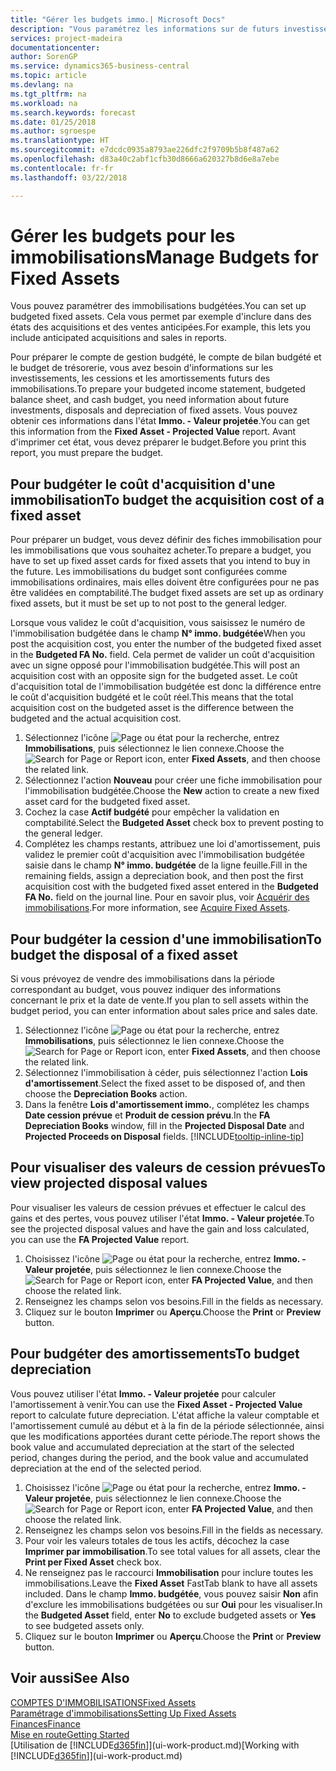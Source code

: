```yaml
---
title: "Gérer les budgets immo.| Microsoft Docs"
description: "Vous paramétrez les informations sur de futurs investissements, cessions, et amortissements d'immobilisations pour préparer les budgets et les prévisions."
services: project-madeira
documentationcenter: 
author: SorenGP
ms.service: dynamics365-business-central
ms.topic: article
ms.devlang: na
ms.tgt_pltfrm: na
ms.workload: na
ms.search.keywords: forecast
ms.date: 01/25/2018
ms.author: sgroespe
ms.translationtype: HT
ms.sourcegitcommit: e7dcdc0935a8793ae226dfc2f9709b5b8f487a62
ms.openlocfilehash: d83a40c2abf1cfb30d8666a620327b8d6e8a7ebe
ms.contentlocale: fr-fr
ms.lasthandoff: 03/22/2018

---
```

# <a name="manage-budgets-for-fixed-assets"></a><span data-ttu-id="8d429-103">Gérer les budgets pour les immobilisations</span><span class="sxs-lookup"><span data-stu-id="8d429-103">Manage Budgets for Fixed Assets</span></span>
<span data-ttu-id="8d429-104">Vous pouvez paramétrer des immobilisations budgétées.</span><span class="sxs-lookup"><span data-stu-id="8d429-104">You can set up budgeted fixed assets.</span></span> <span data-ttu-id="8d429-105">Cela vous permet par exemple d'inclure dans des états des acquisitions et des ventes anticipées.</span><span class="sxs-lookup"><span data-stu-id="8d429-105">For example, this lets you include anticipated acquisitions and sales in reports.</span></span>  

<span data-ttu-id="8d429-106">Pour préparer le compte de gestion budgété, le compte de bilan budgété et le budget de trésorerie, vous avez besoin d'informations sur les investissements, les cessions et les amortissements futurs des immobilisations.</span><span class="sxs-lookup"><span data-stu-id="8d429-106">To prepare your budgeted income statement, budgeted balance sheet, and cash budget, you need information about future investments, disposals and depreciation of fixed assets.</span></span> <span data-ttu-id="8d429-107">Vous pouvez obtenir ces informations dans l'état **Immo. - Valeur projetée**.</span><span class="sxs-lookup"><span data-stu-id="8d429-107">You can get this information from the **Fixed Asset - Projected Value** report.</span></span> <span data-ttu-id="8d429-108">Avant d'imprimer cet état, vous devez préparer le budget.</span><span class="sxs-lookup"><span data-stu-id="8d429-108">Before you print this report, you must prepare the budget.</span></span>  

## <a name="to-budget-the-acquisition-cost-of-a-fixed-asset"></a><span data-ttu-id="8d429-109">Pour budgéter le coût d'acquisition d'une immobilisation</span><span class="sxs-lookup"><span data-stu-id="8d429-109">To budget the acquisition cost of a fixed asset</span></span>
<span data-ttu-id="8d429-110">Pour préparer un budget, vous devez définir des fiches immobilisation pour les immobilisations que vous souhaitez acheter.</span><span class="sxs-lookup"><span data-stu-id="8d429-110">To prepare a budget, you have to set up fixed asset cards for fixed assets that you intend to buy in the future.</span></span> <span data-ttu-id="8d429-111">Les immobilisations du budget sont configurées comme immobilisations ordinaires, mais elles doivent être configurées pour ne pas être validées en comptabilité.</span><span class="sxs-lookup"><span data-stu-id="8d429-111">The budget fixed assets are set up as ordinary fixed assets, but it must be set up to not post to the general ledger.</span></span>

<span data-ttu-id="8d429-112">Lorsque vous validez le coût d'acquisition, vous saisissez le numéro de l'immobilisation budgétée dans le champ **N° immo. budgétée**</span><span class="sxs-lookup"><span data-stu-id="8d429-112">When you post the acquisition cost, you enter the number of the budgeted fixed asset in the **Budgeted FA No.** field.</span></span> <span data-ttu-id="8d429-113">Cela permet de valider un coût d'acquisition avec un signe opposé pour l'immobilisation budgétée.</span><span class="sxs-lookup"><span data-stu-id="8d429-113">This will post an acquisition cost with an opposite sign for the budgeted asset.</span></span> <span data-ttu-id="8d429-114">Le coût d'acquisition total de l'immobilisation budgétée est donc la différence entre le coût d'acquisition budgété et le coût réel.</span><span class="sxs-lookup"><span data-stu-id="8d429-114">This means that the total acquisition cost on the budgeted asset is the difference between the budgeted and the actual acquisition cost.</span></span>

1. <span data-ttu-id="8d429-115">Sélectionnez l'icône ![Page ou état pour la recherche](media/ui-search/search_small.png "icône Page ou état pour la recherche"), entrez **Immobilisations**, puis sélectionnez le lien connexe.</span><span class="sxs-lookup"><span data-stu-id="8d429-115">Choose the ![Search for Page or Report](media/ui-search/search_small.png "Search for Page or Report icon") icon, enter **Fixed Assets**, and then choose the related link.</span></span>
2. <span data-ttu-id="8d429-116">Sélectionnez l'action **Nouveau** pour créer une fiche immobilisation pour l'immobilisation budgétée.</span><span class="sxs-lookup"><span data-stu-id="8d429-116">Choose the **New** action to create a new fixed asset card for the budgeted fixed asset.</span></span>
3. <span data-ttu-id="8d429-117">Cochez la case **Actif budgété** pour empêcher la validation en comptabilité.</span><span class="sxs-lookup"><span data-stu-id="8d429-117">Select the **Budgeted Asset** check box to prevent posting to the general ledger.</span></span>
4. <span data-ttu-id="8d429-118">Complétez les champs restants, attribuez une loi d'amortissement, puis validez le premier coût d'acquisition avec l'immobilisation budgétée saisie dans le champ **N° immo. budgétée** de la ligne feuille.</span><span class="sxs-lookup"><span data-stu-id="8d429-118">Fill in the remaining fields, assign a depreciation book, and then post the first acquisition cost with the budgeted fixed asset entered in the **Budgeted FA No.** field on the journal line.</span></span> <span data-ttu-id="8d429-119">Pour en savoir plus, voir [Acquérir des immobilisations](fa-how-acquire.md).</span><span class="sxs-lookup"><span data-stu-id="8d429-119">For more information, see [Acquire Fixed Assets](fa-how-acquire.md).</span></span>

## <a name="to-budget-the-disposal-of-a-fixed-asset"></a><span data-ttu-id="8d429-120">Pour budgéter la cession d'une immobilisation</span><span class="sxs-lookup"><span data-stu-id="8d429-120">To budget the disposal of a fixed asset</span></span>
<span data-ttu-id="8d429-121">Si vous prévoyez de vendre des immobilisations dans la période correspondant au budget, vous pouvez indiquer des informations concernant le prix et la date de vente.</span><span class="sxs-lookup"><span data-stu-id="8d429-121">If you plan to sell assets within the budget period, you can enter information about sales price and sales date.</span></span>

1. <span data-ttu-id="8d429-122">Sélectionnez l'icône ![Page ou état pour la recherche](media/ui-search/search_small.png "icône Page ou état pour la recherche"), entrez **Immobilisations**, puis sélectionnez le lien connexe.</span><span class="sxs-lookup"><span data-stu-id="8d429-122">Choose the ![Search for Page or Report](media/ui-search/search_small.png "Search for Page or Report icon") icon, enter **Fixed Assets**, and then choose the related link.</span></span>
2. <span data-ttu-id="8d429-123">Sélectionnez l'immobilisation à céder, puis sélectionnez l'action **Lois d'amortissement**.</span><span class="sxs-lookup"><span data-stu-id="8d429-123">Select the fixed asset to be disposed of, and then choose the **Depreciation Books** action.</span></span>
3. <span data-ttu-id="8d429-124">Dans la fenêtre **Lois d'amortissement immo.**, complétez les champs **Date cession prévue** et **Produit de cession prévu**.</span><span class="sxs-lookup"><span data-stu-id="8d429-124">In the **FA Depreciation Books** window, fill in the **Projected Disposal Date** and **Projected Proceeds on Disposal** fields.</span></span> [!INCLUDE[tooltip-inline-tip](includes/tooltip-inline-tip_md.md)]

## <a name="to-view-projected-disposal-values"></a><span data-ttu-id="8d429-125">Pour visualiser des valeurs de cession prévues</span><span class="sxs-lookup"><span data-stu-id="8d429-125">To view projected disposal values</span></span>
<span data-ttu-id="8d429-126">Pour visualiser les valeurs de cession prévues et effectuer le calcul des gains et des pertes, vous pouvez utiliser l'état **Immo. - Valeur projetée**.</span><span class="sxs-lookup"><span data-stu-id="8d429-126">To see the projected disposal values and have the gain and loss calculated, you can use the **FA Projected Value** report.</span></span>

1. <span data-ttu-id="8d429-127">Choisissez l'icône ![Page ou état pour la recherche](media/ui-search/search_small.png "icône Page ou état pour la recherche"), entrez **Immo. - Valeur projetée**, puis sélectionnez le lien connexe.</span><span class="sxs-lookup"><span data-stu-id="8d429-127">Choose the ![Search for Page or Report](media/ui-search/search_small.png "Search for Page or Report icon") icon, enter **FA Projected Value**, and then choose the related link.</span></span>
2. <span data-ttu-id="8d429-128">Renseignez les champs selon vos besoins.</span><span class="sxs-lookup"><span data-stu-id="8d429-128">Fill in the fields as necessary.</span></span>
3. <span data-ttu-id="8d429-129">Cliquez sur le bouton **Imprimer** ou **Aperçu**.</span><span class="sxs-lookup"><span data-stu-id="8d429-129">Choose the **Print** or **Preview** button.</span></span>

## <a name="to-budget-depreciation"></a><span data-ttu-id="8d429-130">Pour budgéter des amortissements</span><span class="sxs-lookup"><span data-stu-id="8d429-130">To budget depreciation</span></span>
<span data-ttu-id="8d429-131">Vous pouvez utiliser l'état **Immo. - Valeur projetée** pour calculer l'amortissement à venir.</span><span class="sxs-lookup"><span data-stu-id="8d429-131">You can use the **Fixed Asset - Projected Value** report to calculate future depreciation.</span></span> <span data-ttu-id="8d429-132">L'état affiche la valeur comptable et l'amortissement cumulé au début et à la fin de la période sélectionnée, ainsi que les modifications apportées durant cette période.</span><span class="sxs-lookup"><span data-stu-id="8d429-132">The report shows the book value and accumulated depreciation at the start of the selected period, changes during the period, and the book value and accumulated depreciation at the end of the selected period.</span></span>

1. <span data-ttu-id="8d429-133">Choisissez l'icône ![Page ou état pour la recherche](media/ui-search/search_small.png "icône Page ou état pour la recherche"), entrez **Immo. - Valeur projetée**, puis sélectionnez le lien connexe.</span><span class="sxs-lookup"><span data-stu-id="8d429-133">Choose the ![Search for Page or Report](media/ui-search/search_small.png "Search for Page or Report icon") icon, enter **FA Projected Value**, and then choose the related link.</span></span>
2. <span data-ttu-id="8d429-134">Renseignez les champs selon vos besoins.</span><span class="sxs-lookup"><span data-stu-id="8d429-134">Fill in the fields as necessary.</span></span>
3. <span data-ttu-id="8d429-135">Pour voir les valeurs totales de tous les actifs, décochez la case **Imprimer par immobilisation**.</span><span class="sxs-lookup"><span data-stu-id="8d429-135">To see total values for all assets, clear the **Print per Fixed Asset** check box.</span></span>
4. <span data-ttu-id="8d429-136">Ne renseignez pas le raccourci **Immobilisation** pour inclure toutes les immobilisations.</span><span class="sxs-lookup"><span data-stu-id="8d429-136">Leave the **Fixed Asset** FastTab blank to have all assets included.</span></span> <span data-ttu-id="8d429-137">Dans le champ **Immo. budgétée**, vous pouvez saisir **Non** afin d'exclure les immobilisations budgétées ou sur **Oui** pour les visualiser.</span><span class="sxs-lookup"><span data-stu-id="8d429-137">In the **Budgeted Asset** field, enter **No** to exclude budgeted assets or **Yes** to see budgeted assets only.</span></span>
5. <span data-ttu-id="8d429-138">Cliquez sur le bouton **Imprimer** ou **Aperçu**.</span><span class="sxs-lookup"><span data-stu-id="8d429-138">Choose the **Print** or **Preview** button.</span></span>

## <a name="see-also"></a><span data-ttu-id="8d429-139">Voir aussi</span><span class="sxs-lookup"><span data-stu-id="8d429-139">See Also</span></span>
[<span data-ttu-id="8d429-140">COMPTES D'IMMOBILISATIONS</span><span class="sxs-lookup"><span data-stu-id="8d429-140">Fixed Assets</span></span>](fa-manage.md)  
[<span data-ttu-id="8d429-141">Paramétrage d'immobilisations</span><span class="sxs-lookup"><span data-stu-id="8d429-141">Setting Up Fixed Assets</span></span>](fa-setup.md)  
[<span data-ttu-id="8d429-142">Finances</span><span class="sxs-lookup"><span data-stu-id="8d429-142">Finance</span></span>](finance.md)  
[<span data-ttu-id="8d429-143">Mise en route</span><span class="sxs-lookup"><span data-stu-id="8d429-143">Getting Started</span></span>](product-get-started.md)  
<span data-ttu-id="8d429-144">[Utilisation de [!INCLUDE[d365fin](includes/d365fin_md.md)]](ui-work-product.md)</span><span class="sxs-lookup"><span data-stu-id="8d429-144">[Working with [!INCLUDE[d365fin](includes/d365fin_md.md)]](ui-work-product.md)</span></span>

